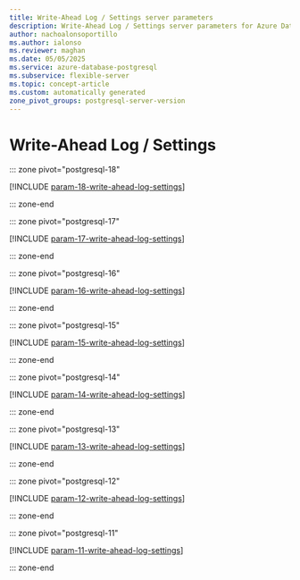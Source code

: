 ```yaml
---
title: Write-Ahead Log / Settings server parameters
description: Write-Ahead Log / Settings server parameters for Azure Database for PostgreSQL flexible server.
author: nachoalonsoportillo
ms.author: ialonso
ms.reviewer: maghan
ms.date: 05/05/2025
ms.service: azure-database-postgresql
ms.subservice: flexible-server
ms.topic: concept-article
ms.custom: automatically generated
zone_pivot_groups: postgresql-server-version
---
```

# Write-Ahead Log / Settings


::: zone pivot="postgresql-18"

[!INCLUDE [param-18-write-ahead-log-settings](./includes/param-18-write-ahead-log-settings.md)]

::: zone-end


::: zone pivot="postgresql-17"

[!INCLUDE [param-17-write-ahead-log-settings](./includes/param-17-write-ahead-log-settings.md)]

::: zone-end


::: zone pivot="postgresql-16"

[!INCLUDE [param-16-write-ahead-log-settings](./includes/param-16-write-ahead-log-settings.md)]

::: zone-end


::: zone pivot="postgresql-15"

[!INCLUDE [param-15-write-ahead-log-settings](./includes/param-15-write-ahead-log-settings.md)]

::: zone-end


::: zone pivot="postgresql-14"

[!INCLUDE [param-14-write-ahead-log-settings](./includes/param-14-write-ahead-log-settings.md)]

::: zone-end


::: zone pivot="postgresql-13"

[!INCLUDE [param-13-write-ahead-log-settings](./includes/param-13-write-ahead-log-settings.md)]

::: zone-end


::: zone pivot="postgresql-12"

[!INCLUDE [param-12-write-ahead-log-settings](./includes/param-12-write-ahead-log-settings.md)]

::: zone-end


::: zone pivot="postgresql-11"

[!INCLUDE [param-11-write-ahead-log-settings](./includes/param-11-write-ahead-log-settings.md)]

::: zone-end


